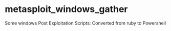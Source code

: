 # metasploit_windows_gather
Some windows Post Exploitation Scripts: Converted from ruby to Powershell
